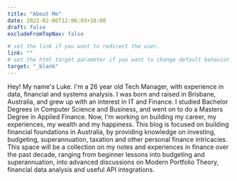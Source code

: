 ```yaml
---
title: "About Me"
date: 2022-02-06T12:06:03+10:00
draft: false
excludeFromTopNav: false

# set the link if you want to redirect the user.
link: ""
# set the html target parameter if you want to change default behavior
target: "_blank"
---
```


Hey! My name's Luke. I'm a 26 year old Tech Manager, with experience in data, financial and systems analysis. I was born and raised in Brisbane, Australia, and grew up with an interest in IT and Finance. I studied Bachelor Degrees in Computer Science and Business, and went on to do a Masters Degree in Applied Finance. Now, I'm working on building my career, my experiences, my wealth and my happiness. This blog is focused on building financial foundations in Australia, by providing knowledge on investing, budgeting, superannuation, taxation and other personal finance intricacies. This space will be a collection on my notes and experiences in finance over the past decade, ranging from beginner lessons into budgeting and superannuation, into advanced discussions on Modern Portfolio Theory, financial data analysis and useful API integrations.
